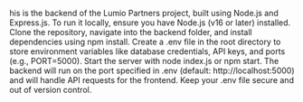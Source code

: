 his is the backend of the Lumio Partners project, built using Node.js and Express.js. To run it locally, ensure you have Node.js (v16 or later) installed. Clone the repository, navigate into the backend folder, and install dependencies using npm install. Create a .env file in the root directory to store environment variables like database credentials, API keys, and ports (e.g., PORT=5000). Start the server with node index.js or npm start. The backend will run on the port specified in .env (default: http://localhost:5000) and will handle API requests for the frontend. Keep your .env file secure and out of version control.
